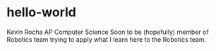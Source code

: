 # hello-world
Kevin Rocha
AP Computer Science
Soon to be (hopefully) member of Robotics team trying to apply what I learn here to the Robotics team.
